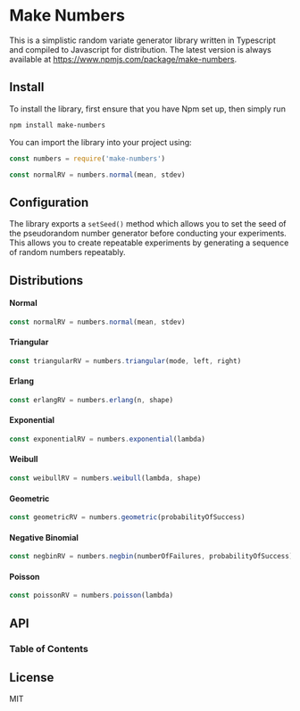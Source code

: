 # Make Numbers

This is a simplistic random variate generator library written in Typescript and compiled to Javascript for distribution.
The latest version is always available at <https://www.npmjs.com/package/make-numbers>.

## Install

To install the library, first ensure that you have Npm set up, then simply run

```sh
npm install make-numbers
```

You can import the library into your project using:

```js
const numbers = require('make-numbers')

const normalRV = numbers.normal(mean, stdev)
```

## Configuration

The library exports a `setSeed()` method which allows you to set the seed of the pseudorandom number generator before conducting your experiments.
This allows you to create repeatable experiments by generating a sequence of random numbers repeatably.

## Distributions

#### Normal

```js
const normalRV = numbers.normal(mean, stdev)
```

#### Triangular

```js
const triangularRV = numbers.triangular(mode, left, right)
```

#### Erlang

```js
const erlangRV = numbers.erlang(n, shape)
```

#### Exponential

```js
const exponentialRV = numbers.exponential(lambda)
```

#### Weibull

```js
const weibullRV = numbers.weibull(lambda, shape)
```

#### Geometric

```js
const geometricRV = numbers.geometric(probabilityOfSuccess)
```

#### Negative Binomial

```js
const negbinRV = numbers.negbin(numberOfFailures, probabilityOfSuccess)
```

#### Poisson

```js
const poissonRV = numbers.poisson(lambda)
```

## API

<!-- Generated by documentation.js. Update this documentation by updating the source code. -->

### Table of Contents

## License

MIT
